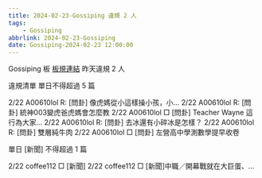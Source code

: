 ```yaml
---
title: 2024-02-23-Gossiping 違規 2 人
tags:
    - Gossiping
abbrlink: 2024-02-23-Gossiping
date: Gossiping-2024-02-23 12:00:00
---
```

Gossiping 板 [板規連結](https://www.ptt.cc/bbs/Gossiping/M.1637425085.A.07D.html)
昨天違規 2 人
<!-- more -->

違規清單
單日不得超過 5 篇

2/22 A00610lol R: [問卦] 像虎媽從小這樣操小孩，小…
2/22 A00610lol R: [問卦] 統神003變虎爸虎媽會怎麼教
2/22 A00610lol □ [問卦] Teacher Wayne 這行為大家…
2/22 A00610lol R: [問卦] 去冰還有小碎冰是怎樣？
2/22 A00610lol R: [問卦] 雙層純牛肉
2/22 A00610lol □ [問卦] 左營高中學測數學提早收卷

單日 [新聞] 不得超過 1 篇

2/22 coffee112 □ [新聞]
2/22 coffee112 □ [新聞]中職／開幕戰就在大巨蛋、…